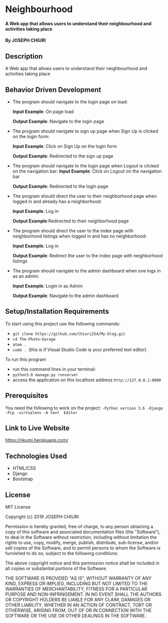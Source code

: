 #    Neighbourhood
#### A  Web app that allows users to understand their neighbourhood and activities taking place 
#### By **JOSEPH CHIURI**
## Description
A  Web app that allows users to understand their neighbourhood and activities taking place 
## Behavior Driven Development
*  The program should navigate to the login page on load:

     **Input Example**: On page load

     **Output Example**: Navigate to the login page

*  The program should navigate to sign up page when Sign Up is clicked on the login form:

     **Input Example**: Click on Sign Up on the login form

     **Output Example**: Redirected to the sign up page

*   The program should navigate to the login page when Logout is clicked on the navigation bar:
    **Input Example**: Click on Logout on the navigation bar

    **Output Example**: Redirected to the login page

*  The program should direct the user to their neighborhood page when logged in and already has a neighborhood:

     **Input Example**: Log in

     **Output Example**:Redirected to their neighborhood page

* The program should direct the user to the index page with neighborhood listings when logged in and has no neighborhood:

    **Input Example**: Log in

    **Output Example**: Redirect the user to the index page with neighborhood listings

* The program should navigate to the admin dashboard when one logs in as an admin:

    **Input Example**: Login in as Admin

    **Output Example**: Navigate to the admin dashboard



## Setup/Installation Requirements
To start using this project use the following commands:

* `git clone https://github.com/Chiuri254/My-blog.git`
* `cd The-Photo-Garage`
* `atom .`
* `code . `(this is if Visual Studio Code is your preferred text editor)

To run this program
* run this command lines in your terminal:
* `python3.6 manage.py runserver`
* access the application on this localhost address `http://127.0.0.1:8000`

## Prerequisites
You need the following to work on the project:
`-Python version 3.6
-Django
-Pip
-virtualenv
-A text  Editor`
## Link to Live Website
https://nkumi.herokuapp.com/


## Technologies Used
* HTML/CSS
* Django
* Bootstrap

## License
MIT License

Copyright (c) 2019  JOSEPH CHIURI

Permission is hereby granted, free of charge, to any person obtaining a copy of this software and associated documentation files (the "Software"), to deal in the Software without restriction, including without limitation the rights to use, copy, modify, merge, publish, distribute, sub-license, and/or sell copies of the Software, and to permit persons to whom the Software is furnished to do so, subject to the following conditions:

The above copyright notice and this permission notice shall be included in all copies or substantial portions of the Software.

THE SOFTWARE IS PROVIDED "AS IS", WITHOUT WARRANTY OF ANY KIND, EXPRESS OR IMPLIED, INCLUDING BUT NOT LIMITED TO THE WARRANTIES OF MERCHANTABILITY, FITNESS FOR A PARTICULAR PURPOSE AND NON-INFRINGEMENT. IN NO EVENT SHALL THE AUTHORS OR COPYRIGHT HOLDERS BE LIABLE FOR ANY CLAIM, DAMAGES OR OTHER LIABILITY, WHETHER IN AN ACTION OF CONTRACT, TORT OR OTHERWISE, ARISING FROM, OUT OF OR IN CONNECTION WITH THE SOFTWARE OR THE USE OR OTHER DEALINGS IN THE SOFTWARE.